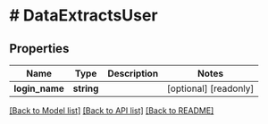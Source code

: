 # # DataExtractsUser

## Properties

Name | Type | Description | Notes
------------ | ------------- | ------------- | -------------
**login_name** | **string** |  | [optional] [readonly]

[[Back to Model list]](../../README.md#models) [[Back to API list]](../../README.md#endpoints) [[Back to README]](../../README.md)
